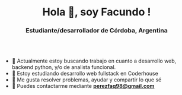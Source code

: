 <h1 align="center">Hola 👋, soy Facundo !</h1>
<h3 align="center">Estudiante/desarrollador de Córdoba, Argentina</h3>
<br></br>

- 🔧 Actualmente estoy buscando trabajo en cuanto a desarrollo web, backend python, y/o de analista funcional.
- 🚚 Estoy estudiando desarrollo web fullstack en Coderhouse
- 🌱 Me gusta resolver problemas, ayudar y compartir lo que sé
- 📩 Puedes contactarme mediante **perezfaq98@gmail.com**


